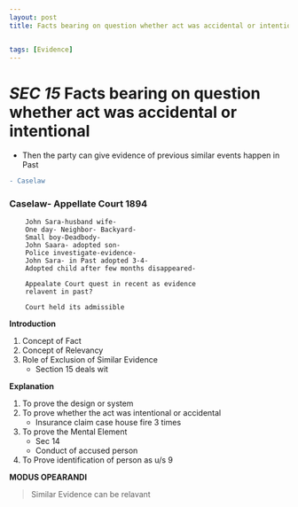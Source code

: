 ```yaml
---
layout: post
title: Facts bearing on question whether act was accidental or intentional


tags: [Evidence]
---
```



# *SEC 15* Facts bearing on question whether act was accidental or intentional

- Then  the party can give evidence of previous similar events happen in  Past



```diff
- Caselaw 
```
###	Caselaw-  Appellate  Court 1894
 
	    John Sara-husband wife-
	    One day- Neighbor- Backyard- 
	    Small boy-Deadbody-
	    John Saara- adopted son-
	    Police investigate-evidence-
	    John Sara- in Past adopted 3-4-
	    Adopted child after few months disappeared-
	    
	    Appealate Court quest in recent as evidence 
	    relavent in past?
	    
	    Court held its admissible



**Introduction**
 1. Concept of Fact
 2. Concept of Relevancy
 3. Role of Exclusion of Similar Evidence
	 -  Section 15 deals wit
	
**Explanation**
 1. To prove the design or system
 2. To prove whether the act was intentional or accidental
	 - Insurance claim case house fire 3 times
 3.  To prove the Mental Element
	 -  Sec 14
	 - Conduct of accused person
 4. To Prove identification of person as u/s 9

**MODUS  OPEARANDI**
> Similar Evidence can be relavant 
